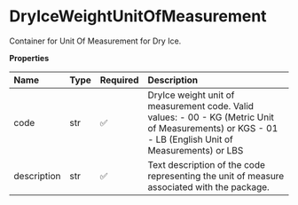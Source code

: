 # DryIceWeightUnitOfMeasurement

Container for Unit Of Measurement for Dry Ice.

**Properties**

| Name        | Type | Required | Description                                                                                                                                          |
| :---------- | :--- | :------- | :--------------------------------------------------------------------------------------------------------------------------------------------------- |
| code        | str  | ✅       | DryIce weight unit of measurement code. Valid values: - 00 - KG (Metric Unit of Measurements) or KGS - 01 - LB (English Unit of Measurements) or LBS |
| description | str  | ✅       | Text description of the code representing the unit of measure associated with the package.                                                           |

<!-- This file was generated by liblab | https://liblab.com/ -->
